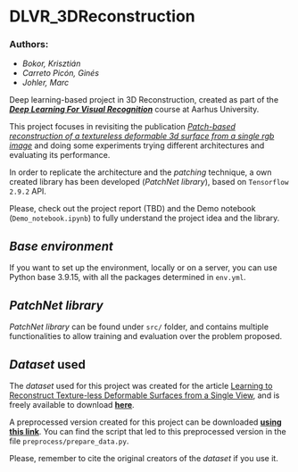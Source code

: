 # DLVR_3DReconstruction

### Authors:
* *Bokor, Krisztián*
* *Carreto Picón, Ginés*
* *Johler, Marc*

Deep learning-based project in 3D Reconstruction, created as part of the [***Deep Learning For Visual Recognition***](https://kursuskatalog.au.dk/en/course/114392/Deep-Learning-for-Visual-Recognition) course at Aarhus University.

This project focuses in revisiting the publication [*Patch-based reconstruction of a textureless deformable 3d surface from a single rgb image*](https://ieeexplore.ieee.org/document/9022546) and doing some experiments trying different architectures and evaluating its performance.

In order to replicate the architecture and the _patching_ technique, a own created library has been developed (*PatchNet library*), based on `Tensorflow 2.9.2` API.

Please, check out the project report (TBD) and the Demo notebook (`Demo_notebook.ipynb`) to fully understand the project idea and the library.

## *Base environment*

If you want to set up the environment, locally or on a server, you can use Python base 3.9.15, with all the packages determined in `env.yml`.

## *PatchNet library*

*PatchNet library* can be found under `src/` folder, and contains multiple functionalities to allow training and evaluation over the problem proposed.

## _Dataset_ used

The *dataset* used for this project was created for the article [Learning to Reconstruct Texture-less Deformable Surfaces from a Single View](https://arxiv.org/abs/1803.08908), and is freely available to download [**here**](https://www.epfl.ch/labs/cvlab/data/texless-defsurf-data/). 

A preprocessed version created for this project can be downloaded [**using this link**](https://drive.google.com/file/d/1Wg2dB8y98aektVxC70ZPl62QjtSBxiYZ/view?usp=sharing). You can find the script that led to this preprocessed version in the file `preprocess/prepare_data.py`.

Please, remember to cite the original creators of the _dataset_ if you use it.
